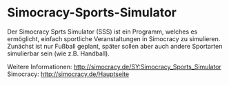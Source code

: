 # Simocracy-Sports-Simulator
Der Simocracy Sprts Simulator (SSS) ist ein Programm, welches es ermöglicht, einfach sportliche Veranstaltungen in Simocracy zu simulieren. Zunächst ist nur Fußball geplant, später sollen aber auch andere Sportarten simulierbar sein (wie z.B. Handball).

Weitere Informationen: http://simocracy.de/SY:Simocracy_Sports_Simulator
Simocracy: http://simocracy.de/Hauptseite

